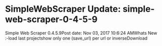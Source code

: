 # SimpleWebScraper Update: simple-web-scraper-0-4-5-9

Simple Web Scraper 0.4.5.9Post date: Nov 03, 2017 10:6:24 AMWhats New :-load last projectshow only one (save_url) per url or inverseDownload